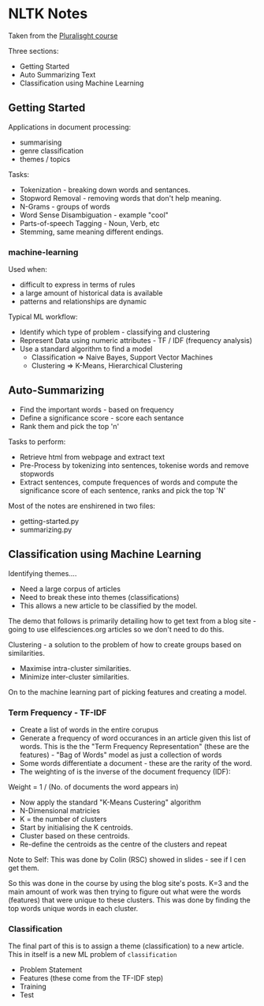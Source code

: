 # NLTK Notes

Taken from the [Pluralisght course](https://app.pluralsight.com/player?course=python-natural-language-processing&author=swetha-kolalapudi&name=python-natural-language-processing-m1&clip=0&mode=live)

Three sections:

- Getting Started
- Auto Summarizing Text
- Classification using Machine Learning

## Getting Started

Applications in document processing:

- summarising
- genre classification
- themes / topics

Tasks:

- Tokenization - breaking down words and sentances.
- Stopword Removal - removing words that don't help meaning.
- N-Grams - groups of words
- Word Sense Disambiguation - example "cool"
- Parts-of-speech Tagging - Noun, Verb, etc
- Stemming, same meaning different endings.

### machine-learning
Used when:

- difficult to express in terms of rules
- a large amount of historical data is available
- patterns and relationships are dynamic

Typical ML workflow:

- Identify which type of problem - classifying and clustering
- Represent Data using numeric attributes - TF / IDF (frequency analysis)
- Use a standard algorithm to find a model
    - Classification => Naive Bayes, Support Vector Machines
    - Clustering => K-Means, Hierarchical Clustering

## Auto-Summarizing

- Find the important words - based on frequency
- Define a significance score - score each sentance
- Rank them and pick the top 'n'

Tasks to perform:

- Retrieve html from webpage and extract text
- Pre-Process by tokenizing into sentences, tokenise words and remove stopwords
- Extract sentences, compute frequences of words and compute the significance score of each sentence, ranks and pick the top 'N'

Most of the notes are enshirened in two files:

- getting-started.py
- summarizing.py

## Classification using Machine Learning

Identifying themes....

- Need a large corpus of articles
- Need to break these into themes (classifications)
- This allows a new article to be classified by the model.

The demo that follows is primarily detailing how to get text from a blog site - going to use elifesciences.org articles so we don't need to do this.

Clustering - a solution to the problem of how to create groups based on similarities.

- Maximise intra-cluster similarities.
- Minimize inter-cluster similarities.

On to the machine learning part of picking features and creating a model.

### Term Frequency - TF-IDF

- Create a list of words in the entire corupus
- Generate a frequency of word occurances in an article given this list of words. This is the the "Term Frequency Representation" (these are the features) - "Bag of Words" model as just a collection of words
- Some words differentiate a document - these are the rarity of the word.
- The weighting of is the inverse of the document frequency (IDF):

 Weight = 1 / (No. of documents the word appears in)

- Now apply the standard "K-Means Custering" algorithm
- N-Dimensional matricies
- K = the number of clusters
- Start by initialising the K centroids.
- Cluster based on these centroids.
- Re-define the centroids as the centre of the clusters and repeat

Note to Self: This was done by Colin (RSC) showed in slides - see if I cen get them.

So this was done in the course by using the blog site's posts.
K=3 and the main amount of work was then trying to figure out what were the words (features) that were unique to these clusters.
This was done by finding the top words unique words in each cluster.

### Classification

The final part of this is to assign a theme (classification) to a new article.
This in itself is a new ML problem of `classification`

- Problem Statement
- Features (these come from the TF-IDF step)
- Training
- Test
